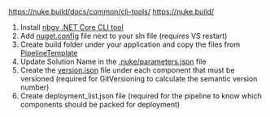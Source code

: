 https://nuke.build/docs/common/cli-tools/
https://nuke.build/


1. Install [nbgv .NET Core CLI tool](https://github.com/dotnet/Nerdbank.GitVersioning/blob/master/doc/nbgv-cli.md)
2. Add [nuget.config](https://github.com/leandromonaco/Documentation/blob/main/nuget.config) file next to your sln file (requires VS restart)
3. Create build folder under your application and copy the files from [PipelineTemplate](https://github.com/leandromonaco/Documentation/tree/main/PipelineTemplate)
4. Update Solution Name in the [.nuke/parameters.json](https://github.com/leandromonaco/Documentation/blob/5f67d5628d3217874dd82a3c6a6351e42f2adb69/PipelineTemplate/nuke/parameters.json#L3) file
5. Create the [version.json](https://github.com/leandromonaco/Documentation/blob/main/version.json) file under each component that must be versioned (required for GitVersioning to calculate the semantic version number)
6. Create deployment_list.json file (required for the pipeline to know which components should be packed for deployment)
